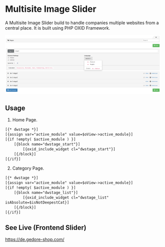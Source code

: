 # Multisite Image Slider
A Multisite Image Slider build to handle companies multiple websites from a central place. It is built using PHP OXID Framework.

![Alt text](pictures/backend/03.PNG?raw=true "Multisite Image Slider")

## Usage
1. Home Page.

```
[{* dwstage *}]
[{assign var="active_module" value=$oView->active_module}]
[{if !empty( $active_module ) }]
    [{block name="dwstage_start"}]
        [{oxid_include_widget cl="dwstage_start"}]
    [{/block}]
[{/if}]
```

2. Category Page.

```
[{* dwstage *}]
[{assign var="active_module" value=$oView->active_module}]
[{if !empty( $active_module ) }]
    [{block name="dwstage_list"}]
        [{oxid_include_widget cl="dwstage_list" isAbsolute=$isNotDeepestCat}]
    [{/block}]
[{/if}]
```

## See Live (Frontend Slider)
https://de.gedore-shop.com/
